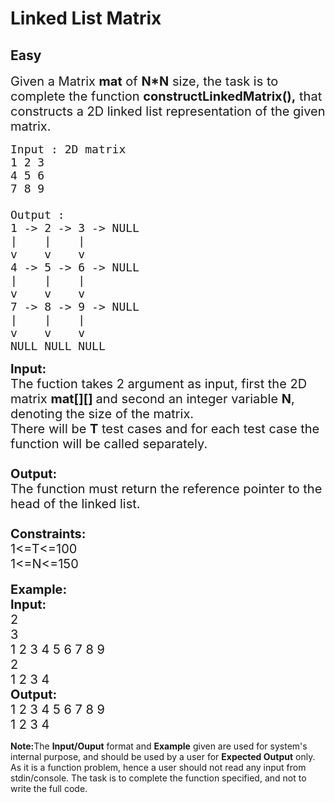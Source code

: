 # Linked List Matrix
## Easy
<div class="problems_problem_content__Xm_eO"><p><span style="font-size:20px">Given a Matrix <strong>mat</strong>&nbsp;of <strong>N*N</strong>&nbsp;size, the task is to complete the function <strong>constructLinkedMatrix(),</strong> that constructs a 2D linked list representation of the given matrix.</span></p>

<pre><span style="font-size:18px">Input : 2D matrix 
1 2 3
4 5 6
7 8 9

Output :
1 -&gt; 2 -&gt; 3 -&gt; NULL
|    |    |
v    v    v
4 -&gt; 5 -&gt; 6 -&gt; NULL
|    |    |
v    v    v
7 -&gt; 8 -&gt; 9 -&gt; NULL
|    |    |
v    v    v
NULL NULL NULL</span></pre>

<p><span style="font-size:20px"><strong>Input:</strong><br>
The fuction takes 2 argument as input, first the 2D matrix <strong>mat[][] </strong>and second an integer variable <strong>N</strong>, denoting the size of the matrix.<br>
There will be <strong>T</strong> test cases and for each test case the function will be called separately.<br>
<br>
<strong>Output:</strong><br>
The function must return the reference pointer&nbsp;to the head of the linked list.<br>
<br>
<strong>Constraints:</strong><br>
1&lt;=T&lt;=100<br>
1&lt;=N&lt;=150</span><br>
<br>
<strong><span style="font-size:20px">Example:<br>
Input:</span></strong><br>
<span style="font-size:20px">2<br>
3<br>
1 2 3 4 5 6 7 8 9<br>
2<br>
1 2 3 4</span><br>
<strong><span style="font-size:20px">Output:</span></strong><br>
<span style="font-size:20px">1 2 3 4 5 6 7 8 9<br>
1 2 3 4</span></p>

<p><strong>Note:</strong>The <strong>Input/Ouput</strong> format and <strong>Example</strong> given are used for system's internal purpose, and should be used by a user for <strong>Expected Output</strong> only. As it is a function problem, hence a user should not read any input from stdin/console. The task is to complete the function specified, and not to write the full code.</p>
</div>